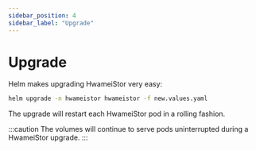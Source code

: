 ```yaml
---
sidebar_position: 4
sidebar_label: "Upgrade"
---
```


# Upgrade

Helm makes upgrading HwameiStor very easy:

```bash
helm upgrade -n hwameistor hwameistor -f new.values.yaml
```

The upgrade will restart each HwameiStor pod in a rolling fashion.

:::caution
The volumes will continue to serve pods uninterrupted during a HwameiStor upgrade.
:::
